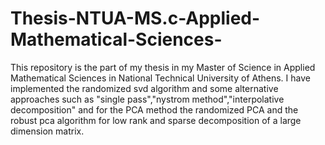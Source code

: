 # Thesis-NTUA-MS.c-Applied-Mathematical-Sciences-

This repository is the part of my thesis in my Master of Science in Applied Mathematical Sciences in National Technical University of Athens.
I have implemented the randomized svd algorithm and some alternative approaches such as "single pass","nystrom method","interpolative decomposition" and for the PCA 
method the randomized PCA and the robust pca algorithm for low rank and sparse decomposition of a large dimension matrix.
